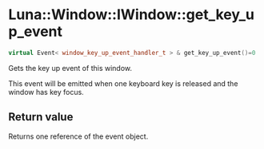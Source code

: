 # Luna::Window::IWindow::get_key_up_event

```c++
virtual Event< window_key_up_event_handler_t > & get_key_up_event()=0
```

Gets the key up event of this window. 

This event will be emitted when one keyboard key is released and the window has key focus. 

## Return value
Returns one reference of the event object. 


